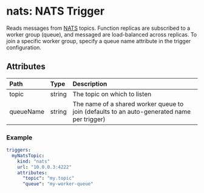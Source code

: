 # nats: NATS Trigger

Reads messages from [NATS](https://nats.io/) topics. Function replicas are subscribed to a worker group (queue), and messaged are load-balanced across replicas. To join a specific worker group, specify a queue name attribute in the trigger configuration.

## Attributes

| Path | Type | Description |
| :--- | :--- | :--- |
| topic | string | The topic on which to listen |
| queueName | string | The name of a shared worker queue to join (defaults to an auto-generated name per trigger) |

### Example

```yaml
triggers:
  myNatsTopic:
    kind: "nats"
    url: "10.0.0.3:4222"
    attributes:
      "topic": "my.topic"
      "queue": "my-worker-queue"
```
